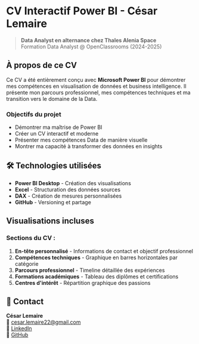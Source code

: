 # CV Interactif Power BI - César Lemaire

> **Data Analyst en alternance chez Thales Alenia Space**  
> Formation Data Analyst @ OpenClassrooms (2024-2025)


##  À propos de ce CV

Ce CV a été entièrement conçu avec **Microsoft Power BI** pour démontrer mes compétences en visualisation de données et business intelligence. Il présente mon parcours professionnel, mes compétences techniques et ma transition vers le domaine de la Data.

###  Objectifs du projet
- Démontrer ma maîtrise de Power BI
- Créer un CV interactif et moderne  
- Présenter mes compétences Data de manière visuelle
- Montrer ma capacité à transformer des données en insights

## 🛠 Technologies utilisées

- **Power BI Desktop** - Création des visualisations
- **Excel** - Structuration des données sources
- **DAX** - Création de mesures personnalisées
- **GitHub** - Versioning et partage

##  Visualisations incluses

###  Sections du CV :
1. **En-tête personnalisé** - Informations de contact et objectif professionnel
2. **Compétences techniques** - Graphique en barres horizontales par catégorie
3. **Parcours professionnel** - Timeline détaillée des expériences
4. **Formations académiques** - Tableau des diplômes et certifications
5. **Centres d'intérêt** - Répartition graphique des passions





## 📧 Contact 

**César Lemaire**  
📧 [cesar.lemaire22@gmail.com](mailto:cesar.lemaire22@gmail.com)  
💼 [LinkedIn](https://linkedin.com/in/césar-lemaire-7a8a33134)  
🐙 [GitHub](https://github.com/Cezlul)  



